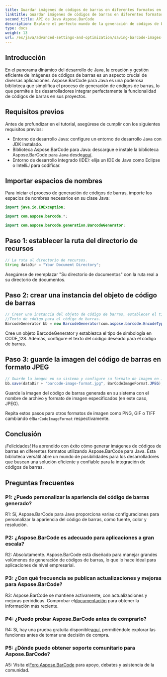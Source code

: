 ```yaml
---
title: Guardar imágenes de códigos de barras en diferentes formatos en Java con Aspose.BarCode
linktitle: Guardar imágenes de códigos de barras en diferentes formatos
second_title: API de Java Aspose.BarCode
description: Explore el perfecto mundo de la generación de códigos de barras en Java con Aspose.BarCode. Aprenda a guardar imágenes de códigos de barras en diferentes formatos sin esfuerzo.
type: docs
weight: 13
url: /es/java/advanced-settings-and-optimization/saving-barcode-images-different-formats/
---
```

## Introducción

En el panorama dinámico del desarrollo de Java, la creación y gestión eficiente de imágenes de códigos de barras es un aspecto crucial de diversas aplicaciones. Aspose.BarCode para Java es una poderosa biblioteca que simplifica el proceso de generación de códigos de barras, lo que permite a los desarrolladores integrar perfectamente la funcionalidad de códigos de barras en sus proyectos.

## Requisitos previos

Antes de profundizar en el tutorial, asegúrese de cumplir con los siguientes requisitos previos:

- Entorno de desarrollo Java: configure un entorno de desarrollo Java con JDK instalado.
-  Biblioteca Aspose.BarCode para Java: descargue e instale la biblioteca Aspose.BarCode para Java desde[aquí](https://releases.aspose.com/barcode/java/).
- Entorno de desarrollo integrado (IDE): elija un IDE de Java como Eclipse o IntelliJ para codificar.

## Importar espacios de nombres

Para iniciar el proceso de generación de códigos de barras, importe los espacios de nombres necesarios en su clase Java:

```java
import java.io.IOException;

import com.aspose.barcode.*;

import com.aspose.barcode.generation.BarcodeGenerator;
```

## Paso 1: establecer la ruta del directorio de recursos

```java
// La ruta al directorio de recursos.
String dataDir = "Your Document Directory";
```

Asegúrese de reemplazar "Su directorio de documentos" con la ruta real a su directorio de documentos.

## Paso 2: crear una instancia del objeto de código de barras

```java
// Crear una instancia del objeto de código de barras, establecer el tipo de simbología en código 128 y establecer el
//Texto de código para el código de barras.
BarcodeGenerator bb = new BarcodeGenerator(com.aspose.barcode.EncodeTypes.CODE_128, "1234567");
```

Cree un objeto BarcodeGenerator y establezca el tipo de simbología en CODE_128. Además, configure el texto del código deseado para el código de barras.

## Paso 3: guarde la imagen del código de barras en formato JPEG

```java
// Guarde la imagen en su sistema y configure su formato de imagen en Jpeg.
bb.save(dataDir + "barcode-image-format.jpg", BarCodeImageFormat.JPEG);
```

Guarde la imagen del código de barras generada en su sistema con el nombre de archivo y formato de imagen especificados (en este caso, JPEG).

 Repita estos pasos para otros formatos de imagen como PNG, GIF o TIFF cambiando el`BarCodeImageFormat` respectivamente.

## Conclusión

¡Felicidades! Ha aprendido con éxito cómo generar imágenes de códigos de barras en diferentes formatos utilizando Aspose.BarCode para Java. Esta biblioteca versátil abre un mundo de posibilidades para los desarrolladores que buscan una solución eficiente y confiable para la integración de códigos de barras.

## Preguntas frecuentes

### P1: ¿Puedo personalizar la apariencia del código de barras generado?

R1: Sí, Aspose.BarCode para Java proporciona varias configuraciones para personalizar la apariencia del código de barras, como fuente, color y resolución.

### P2: ¿Aspose.BarCode es adecuado para aplicaciones a gran escala?

R2: Absolutamente. Aspose.BarCode está diseñado para manejar grandes volúmenes de generación de códigos de barras, lo que lo hace ideal para aplicaciones de nivel empresarial.

### P3: ¿Con qué frecuencia se publican actualizaciones y mejoras para Aspose.BarCode?

 R3: Aspose.BarCode se mantiene activamente, con actualizaciones y mejoras periódicas. Comprobar el[documentación](https://reference.aspose.com/barcode/java/) para obtener la información más reciente.

### P4: ¿Puedo probar Aspose.BarCode antes de comprarlo?

 R4: Sí, hay una prueba gratuita disponible[aquí](https://releases.aspose.com/), permitiéndole explorar las funciones antes de tomar una decisión de compra.

### P5: ¿Dónde puedo obtener soporte comunitario para Aspose.BarCode?

 A5: Visita el[Foro Aspose.BarCode](https://forum.aspose.com/c/barcode/13) para apoyo, debates y asistencia de la comunidad.